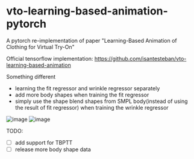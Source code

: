 # vto-learning-based-animation-pytorch
A pytorch re-implementation of paper "Learning-Based Animation of Clothing for Virtual Try-On"

Official tensorflow implementation:    https://github.com/isantesteban/vto-learning-based-animation

Something different 
* learning the fit regressor and wrinkle regressor separately 
* add more body shapes when training the fit regressor
* simply use the shape blend shapes from SMPL body(instead of using the result of fit regressor) when training the wrinkle regressor 

![image](https://user-images.githubusercontent.com/37951601/168271080-6716d739-bb11-4592-8192-15a4fd148d2e.png)
![image](https://user-images.githubusercontent.com/37951601/168271146-62120f48-37da-4904-aba7-a943260251ff.png)


TODO: 
- [ ]  add support for TBPTT 
- [ ]  release more body shape data
